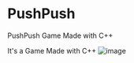 # PushPush
PushPush Game Made with C++

It's a Game Made with C++
![image](https://user-images.githubusercontent.com/64355834/157564753-997a6fd2-5166-49be-a5ad-0481c23acbd9.png)
